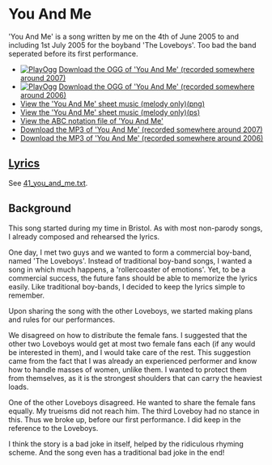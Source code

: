 # You And Me

'You And Me' is a song written by me on the 4th of June 2005 to and
including 1st July 2005 for the boyband 'The Loveboys'. Too bad the band
seperated before its first performance.

- [![PlayOgg](http://static.fsf.org/playogg/Play_ogg_80x15.png "I support PlayOgg!")](http://playogg.org)
  [Download the OGG of 'You And Me' (recorded somewhere around 2007)](http://www.richelbilderbeek.nl/CD06_18YouAndMe.ogg)
- [![PlayOgg](http://static.fsf.org/playogg/Play_ogg_80x15.png "I support PlayOgg!")](http://playogg.org)
  [Download the OGG of 'You And Me' (recorded somewhere around 2006)](http://www.richelbilderbeek.nl/CD05_18YouAndMe.ogg)
- [View the 'You And Me' sheet music (melody only)(png)](41_you_and_me.png)
- [View the 'You And Me' sheet music (melody only)(ps)](41_you_and_me.ps)
- [View the ABC notation file of 'You And Me'](41_you_and_me.abc)
- [Download the MP3 of 'You And Me' (recorded somewhere around 2007)](http://www.richelbilderbeek.nl/CD06_18YouAndMe.mp3)
- [Download the MP3 of 'You And Me' (recorded somewhere around 2006)](http://www.richelbilderbeek.nl/CD05_18YouAndMe.mp3)

## [Lyrics](41_you_and_me.txt)

See [41_you_and_me.txt](41_you_and_me.txt).

## Background

This song started during my time in Bristol.
As with most non-parody songs, I already composed
and rehearsed the lyrics.

One day, I met two guys and we wanted to form a
commercial boy-band, named 'The Loveboys'. Instead
of traditional boy-band songs, I wanted a song
in which much happens, a 'rollercoaster of emotions'.
Yet, to be a commercial success, the future fans
should be able to memorize the lyrics easily.
Like traditional boy-bands, I decided to keep the
lyrics simple to remember.

Upon sharing the song with the other Loveboys, we
started making plans and rules for our performances.

We disagreed on how to distribute the female fans.
I suggested that the other two Loveboys would get
at most two female fans each (if any would be
interested in them), and I would take care of the rest.
This suggestion came from the fact that I was already
an experienced performer and know how to handle masses
of women, unlike them. I wanted to protect them from
themselves, as it is the strongest shoulders that
can carry the heaviest loads.

One of the other Loveboys disagreed. He wanted to
share the female fans equally. My trueisms did
not reach him. The third Loveboy had no stance in
this. Thus we broke up, before our first performance.
I did keep in the reference to the Loveboys.

I think the story is a bad joke in itself,
helped by the ridiculous rhyming scheme.
And the song even has a traditional bad joke in the end!
